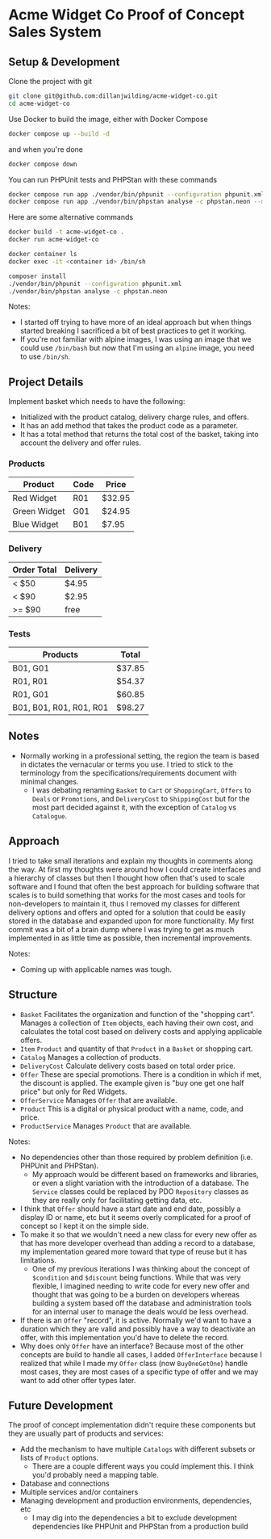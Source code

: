 # Acme Widget Co Proof of Concept Sales System

## Setup & Development

Clone the project with git

```bash
git clone git@github.com:dillanjwilding/acme-widget-co.git
cd acme-widget-co
```

Use Docker to build the image, either with Docker Compose

```bash
docker compose up --build -d
```

and when you're done

```bash
docker compose down
```

You can run PHPUnit tests and PHPStan with these commands

```bash
docker compose run app ./vendor/bin/phpunit --configuration phpunit.xml
docker compose run app ./vendor/bin/phpstan analyse -c phpstan.neon --memory-limit 512M
```

Here are some alternative commands

```bash
docker build -t acme-widget-co .
docker run acme-widget-co
```

```bash
docker container ls 
docker exec -it <container id> /bin/sh
```

```bash
composer install
./vendor/bin/phpunit --configuration phpunit.xml
./vendor/bin/phpstan analyse -c phpstan.neon
```

Notes:
 - I started off trying to have more of an ideal approach but when things started breaking I sacrificed a bit of best practices to get it working.
 - If you're not familiar with alpine images, I was using an image that we could use `/bin/bash` but now that I'm using an `alpine` image, you need to use `/bin/sh`.

## Project Details 

Implement basket which needs to have the following:
 - Initialized with the product catalog, delivery charge rules, and offers.
 - It has an add method that takes the product code as a parameter.
 - It has a total method that returns the total cost of the basket, taking into account the delivery and offer rules.

### Products

| Product      | Code | Price  |
|--------------|------|--------|
| Red Widget   | R01  | $32.95 |
| Green Widget | G01  | $24.95 |
| Blue Widget  | B01  | $7.95  |

### Delivery

| Order Total | Delivery |
|-------------|----------|
| < $50       | $4.95    |
| < $90       | $2.95    |
| >= $90      | free     |

### Tests

| Products                | Total  |
|-------------------------|--------|
| B01, G01                | $37.85 |
| R01, R01                | $54.37 |
| R01, G01                | $60.85 |
| B01, B01, R01, R01, R01 | $98.27 |

## Notes

- Normally working in a professional setting, the region the team is based in dictates the vernacular or terms you use. I tried to stick to the terminology from the specifications/requirements document with minimal changes.
  - I was debating renaming `Basket` to `Cart` or `ShoppingCart`, `Offers` to `Deals` or `Promotions`, and `DeliveryCost` to `ShippingCost` but for the most part decided against it, with the exception of `Catalog` vs `Catalogue`.

## Approach

I tried to take small iterations and explain my thoughts in comments along the way. At first my thoughts were around how I could create interfaces and a hierarchy of classes but then I thought how often that's used to scale software and I found that often the best approach for building software that scales is to build something that works for the most cases and tools for non-developers to maintain it, thus I removed my classes for different delivery options and offers and opted for a solution that could be easily stored in the database and expanded upon for more functionality. My first commit was a bit of a brain dump where I was trying to get as much implemented in as little time as possible, then incremental improvements.

Notes:
 - Coming up with applicable names was tough.

## Structure

 - `Basket` Facilitates the organization and function of the "shopping cart". Manages a collection of `Item` objects, each having their own cost, and calculates the total cost based on delivery costs and applying applicable offers.
 - `Item` `Product` and quantity of that `Product` in a `Basket` or shopping cart.
 - `Catalog` Manages a collection of products.
 - `DeliveryCost` Calculate delivery costs based on total order price.
 - `Offer` These are special promotions. There is a condition in which if met, the discount is applied. The example given is "buy one get one half price" but only for Red Widgets.
 - `OfferService` Manages `Offer` that are available.
 - `Product` This is a digital or physical product with a name, code, and price.
 - `ProductService` Manages `Product` that are available.

Notes:
 - No dependencies other than those required by problem definition (i.e. PHPUnit and PHPStan).
   - My approach would be different based on frameworks and libraries, or even a slight variation with the introduction of a database. The `Service` classes could be replaced by PDO `Repository` classes as they are really only for facilitating getting data, etc.
 - I think that `Offer` should have a start date and end date, possibly a display ID or name, etc but it seems overly complicated for a proof of concept so I kept it on the simple side.
 - To make it so that we wouldn't need a new class for every new offer as that has more developer overhead than adding a record to a database, my implementation geared more toward that type of reuse but it has limitations.
   - One of my previous iterations I was thinking about the concept of `$condition` and `$discount` being functions. While that was very flexible, I imagined needing to write code for every new offer and thought that was going to be a burden on developers whereas building a system based off the database and administration tools for an internal user to manage the deals would be less overhead.
 - If there is an `Offer` "record", it is active. Normally we'd want to have a duration which they are valid and possibly have a way to deactivate an offer, with this implementation you'd have to delete the record.
 - Why does only `Offer` have an interface? Because most of the other concepts are build to handle all cases, I added `OfferInterface` because I realized that while I made my `Offer` class (now `BuyOneGetOne`) handle most cases, they are most cases of a specific type of offer and we may want to add other offer types later.

## Future Development

The proof of concept implementation didn't require these components but they are usually part of products and services:

 - Add the mechanism to have multiple `Catalogs` with different subsets or lists of `Product` options.
   - There are a couple different ways you could implement this. I think you'd probably need a mapping table.
 - Database and connections
 - Multiple services and/or containers
 - Managing development and production environments, dependencies, etc
   - I may dig into the dependencies a bit to exclude development dependencies like PHPUnit and PHPStan from a production build